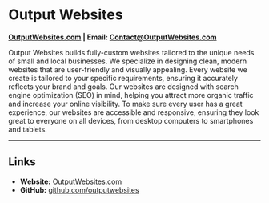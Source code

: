 # Output Websites

**[OutputWebsites.com](https://OutputWebsites.com "Visit OutputWebsites.com") **|** **Email:** [Contact@OutputWebsites.com](mailto:Contact@OutputWebsites.com "Email Output Websites at Contact@OutputWebsites.com")**

Output Websites builds fully-custom websites tailored to the unique needs of small and local businesses.
We specialize in designing clean, modern websites that are user-friendly and visually appealing.
Every website we create is tailored to your specific requirements, ensuring it accurately reflects your brand and goals.
Our websites are designed with search engine optimization (SEO) in mind, helping you attract more organic traffic and increase your online visibility.
To make sure every user has a great experience, our websites are accessible and responsive, ensuring they look great to everyone on all devices, from desktop computers to smartphones and tablets.

---

## Links
- **Website:** [OutputWebsites.com](https://OutputWebsites.com "Visit OutputWebsites.com")
- **GitHub:** [github.com/outputwebsites](https://github.com/outputwebsites "Visit the GitHub of Output Websites at github.com/outputwebsites")
